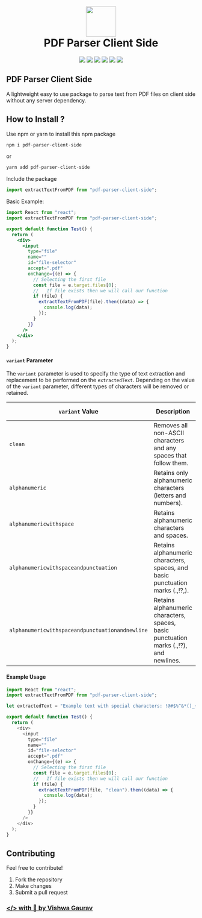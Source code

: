 <div align="center">
 <h1> <img src="https://github.com/VishwaGauravIn/pdf-parser-client-side/assets/81325730/fb8c8369-e2c9-473f-8493-542fafdbfecc" width="80px"><br/>PDF Parser Client Side</h1>
 <a href="https://itsvg.in" target="_blank"><img src="https://img.shields.io/badge/Creator-Vishwa%20Gaurav-blue"/></a> 
 <img src="https://img.shields.io/npm/v/pdf-parser-client-side?label=%20"/>
 <img src="https://img.shields.io/npm/dt/pdf-parser-client-side">
 <img src="https://img.shields.io/snyk/vulnerabilities/github/VishwaGauravIn/pdf-parser-client-side"/>
 <img src="https://img.shields.io/badge/License-MIT-brightgreen"/>
 <img src="https://img.shields.io/github/languages/code-size/VishwaGauravIn/pdf-parser-client-side?logo=github">
</div>

## PDF Parser Client Side

A lightweight easy to use package to parse text from PDF files on client side without any server dependency.

## How to Install ?

Use npm or yarn to install this npm package

```js
npm i pdf-parser-client-side
```

or

```js
yarn add pdf-parser-client-side
```

Include the package

```js
import extractTextFromPDF from "pdf-parser-client-side";
```

Basic Example:

```jsx
import React from "react";
import extractTextFromPDF from "pdf-parser-client-side";

export default function Test() {
  return (
    <div>
      <input
        type="file"
        name=""
        id="file-selector"
        accept=".pdf"
        onChange={(e) => {
          // Selecting the first file
          const file = e.target.files[0];
          //   If file exists then we will call our function
          if (file) {
            extractTextFromPDF(file).then((data) => {
              console.log(data);
            });
          }
        }}
      />
    </div>
  );
}
```

#### `variant` Parameter

The `variant` parameter is used to specify the type of text extraction and replacement to be performed on the `extractedText`. Depending on the value of the `variant` parameter, different types of characters will be removed or retained.


| `variant` Value                                 | Description                                                                            | Regular Expression                 | Retained Characters        |
| ----------------------------------------------- | -------------------------------------------------------------------------------------- | ---------------------------------- | -------------------------- | 
| `clean`                                         | Removes all non-ASCII characters and any spaces that follow them.                      | `/[^\x00-\x7F]+\ \*(?:[^\x00-\x7F] | )\*/g`                     | ASCII characters only |
| `alphanumeric`                                  | Retains only alphanumeric characters (letters and numbers).                            | `/[^a-zA-Z0-9]+/g`                 | A-Z, a-z, 0-9              |
| `alphanumericwithspace`                         | Retains alphanumeric characters and spaces.                                            | `/[^a-zA-Z0-9 ]+/g`                | A-Z, a-z, 0-9, space       |
| `alphanumericwithspaceandpunctuation`           | Retains alphanumeric characters, spaces, and basic punctuation marks (.,!?,).          | `/[^a-zA-Z0-9 .,!?]+/g`            | A-Z, a-z, 0-9, space, .,!? |
| `alphanumericwithspaceandpunctuationandnewline` | Retains alphanumeric characters, spaces, basic punctuation marks (.,!?), and newlines. | `/[^a-zA-Z0-9 .,!?]+/g`            | A-Z, a-z, 0-9, space, .,!? |


#### Example Usage

```javascript
import React from "react";
import extractTextFromPDF from "pdf-parser-client-side";

let extractedText = "Example text with special characters: !@#$%^&*()_+";

export default function Test() {
  return (
    <div>
      <input
        type="file"
        name=""
        id="file-selector"
        accept=".pdf"
        onChange={(e) => {
          // Selecting the first file
          const file = e.target.files[0];
          //   If file exists then we will call our function
          if (file) {
            extractTextFromPDF(file, "clean").then((data) => {
              console.log(data);
            });
          }
        }}
      />
    </div>
  );
}
```

## Contributing

Feel free to contribute!

1. Fork the repository
2. Make changes
3. Submit a pull request

### [</> with 💛 by Vishwa Gaurav](https://itsvg.in)
